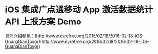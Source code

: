 # iOS 集成广点通移动 App 激活数据统计 API 上报方案 Demo  
具体介绍参见：[http://www.eyrefree.org/2016/02/18/2016-02-18-iOS-GuangDianTong/](http://www.eyrefree.org/2016/02/18/2016-02-18-iOS-GuangDianTong/)
